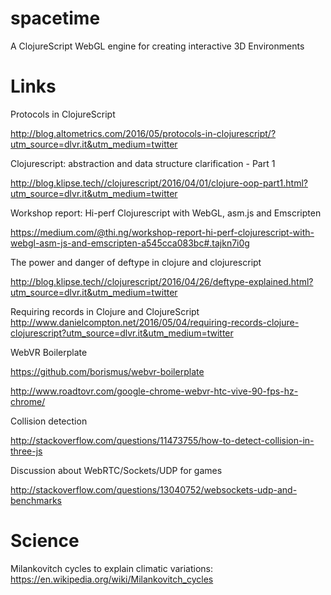 # spacetime

A ClojureScript WebGL engine for creating interactive 3D Environments

# Links

Protocols in ClojureScript

http://blog.altometrics.com/2016/05/protocols-in-clojurescript/?utm_source=dlvr.it&utm_medium=twitter

Clojurescript: abstraction and data structure clarification - Part 1

http://blog.klipse.tech//clojurescript/2016/04/01/clojure-oop-part1.html?utm_source=dlvr.it&utm_medium=twitter

Workshop report: Hi-perf Clojurescript with WebGL, asm.js and Emscripten

https://medium.com/@thi.ng/workshop-report-hi-perf-clojurescript-with-webgl-asm-js-and-emscripten-a545cca083bc#.tajkn7i0g

The power and danger of deftype in clojure and clojurescript

http://blog.klipse.tech//clojurescript/2016/04/26/deftype-explained.html?utm_source=dlvr.it&utm_medium=twitter

Requiring records in Clojure and ClojureScript
http://www.danielcompton.net/2016/05/04/requiring-records-clojure-clojurescript?utm_source=dlvr.it&utm_medium=twitter

WebVR Boilerplate

https://github.com/borismus/webvr-boilerplate

http://www.roadtovr.com/google-chrome-webvr-htc-vive-90-fps-hz-chrome/

Collision detection

http://stackoverflow.com/questions/11473755/how-to-detect-collision-in-three-js

Discussion about WebRTC/Sockets/UDP for games

http://stackoverflow.com/questions/13040752/websockets-udp-and-benchmarks

# Science

Milankovitch cycles to explain climatic variations:
https://en.wikipedia.org/wiki/Milankovitch_cycles
